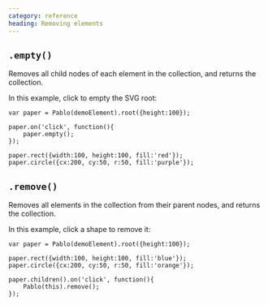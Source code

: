 ```yaml
--- 
category: reference
heading: Removing elements
---
```


`.empty()`
----------

Removes all child nodes of each element in the collection, and returns the collection.

In this example, click to empty the SVG root:

    var paper = Pablo(demoElement).root({height:100});

    paper.on('click', function(){
        paper.empty();
    });

    paper.rect({width:100, height:100, fill:'red'});
    paper.circle({cx:200, cy:50, r:50, fill:'purple'});
         

`.remove()`
-----------

Removes all elements in the collection from their parent nodes, and returns the collection.

In this example, click a shape to remove it:

    var paper = Pablo(demoElement).root({height:100});

    paper.rect({width:100, height:100, fill:'blue'});
    paper.circle({cx:200, cy:50, r:50, fill:'orange'});

    paper.children().on('click', function(){
        Pablo(this).remove();
    });